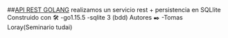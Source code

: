##[API REST GOLANG](https://github.com/Loray21/Golang-Seminario/edit/main/README.md )
realizamos un servicio rest + persistencia en SQLlite
Construido con 🛠️
-go1.15.5
-sqlite 3 (bdd)
Autores ✒️
-Tomas Loray(Seminario tudai)

